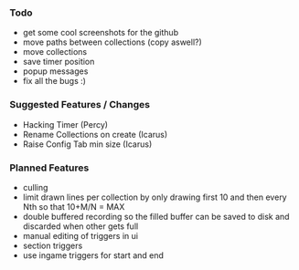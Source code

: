 ### Todo

- get some cool screenshots for the github
- move paths between collections (copy aswell?)
- move collections
- save timer position
- popup messages
- fix all the bugs :)

### Suggested Features / Changes

- Hacking Timer (Percy)
- Rename Collections on create (Icarus)
- Raise Config Tab min size (Icarus)

### Planned Features

- culling
- limit drawn lines per collection by only drawing first 10 and then every Nth so that 10+M/N = MAX
- double buffered recording so the filled buffer can be saved to disk and discarded when other gets full
- manual editing of triggers in ui
- section triggers
- use ingame triggers for start and end